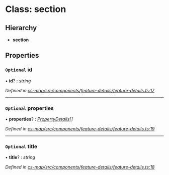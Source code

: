 # Class: section

## Hierarchy

* **section**

## Properties

### `Optional` id

• **id**? : *string*

*Defined in [cs-map/src/components/feature-details/feature-details.ts:17](https://github.com/RichardHovenkamp/csnext/blob/6deb7f51/packages/cs-map/src/components/feature-details/feature-details.ts#L17)*

___

### `Optional` properties

• **properties**? : *[PropertyDetails](_cs_map_src_components_feature_details_feature_details_.propertydetails.md)[]*

*Defined in [cs-map/src/components/feature-details/feature-details.ts:19](https://github.com/RichardHovenkamp/csnext/blob/6deb7f51/packages/cs-map/src/components/feature-details/feature-details.ts#L19)*

___

### `Optional` title

• **title**? : *string*

*Defined in [cs-map/src/components/feature-details/feature-details.ts:18](https://github.com/RichardHovenkamp/csnext/blob/6deb7f51/packages/cs-map/src/components/feature-details/feature-details.ts#L18)*
